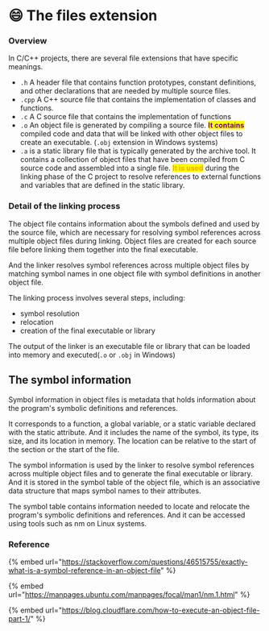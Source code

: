 # 😄 The files extension

### Overview

In C/C++ projects, there are several file extensions that have specific meanings.

* `.h` A header file that contains function prototypes, constant definitions, and other declarations that are needed by multiple source files.
* `.cpp` A C++ source file that contains the implementation of classes and functions.
* `.c` A C source file that contains the implementation of functions
* `.o` An object file is generated by compiling a source file. <mark style="color:purple;">**It contains**</mark> compiled code and data that will be linked with other object files to create an executable. (`.obj` extension in Windows systems)
* `.a` is a static library file that is typically generated by the archive tool. It contains a collection of object files that have been compiled from C source code and assembled into a single file. <mark style="color:orange;">**It is used**</mark> during the linking phase of the C project to resolve references to external functions and variables that are defined in the static library.

### Detail of the linking process

The object file contains information about the symbols defined and used by the source file, which are necessary for resolving symbol references across multiple object files during linking. Object files are created for each source file before linking them together into the final executable.

And the linker resolves symbol references across multiple object files by matching symbol names in one object file with symbol definitions in another object file.

The linking process involves several steps, including:

* symbol resolution
* relocation
* creation of the final executable or library

The output of the linker is an executable file or library that can be loaded into memory and executed(`.o` or `.obj` in Windows)

## The symbol information

Symbol information in object files is metadata that holds information about the program's symbolic definitions and references.

It corresponds to a function, a global variable, or a static variable declared with the static attribute. And it includes the name of the symbol, its type, its size, and its location in memory. The location can be relative to the start of the section or the start of the file.

The symbol information is used by the linker to resolve symbol references across multiple object files and to generate the final executable or library. And it is stored in the symbol table of the object file, which is an associative data structure that maps symbol names to their attributes.

The symbol table contains information needed to locate and relocate the program's symbolic definitions and references. And it can be accessed using tools such as nm on Linux systems.

### Reference

{% embed url="https://stackoverflow.com/questions/46515755/exactly-what-is-a-symbol-reference-in-an-object-file" %}

{% embed url="https://manpages.ubuntu.com/manpages/focal/man1/nm.1.html" %}

{% embed url="https://blog.cloudflare.com/how-to-execute-an-object-file-part-1/" %}


